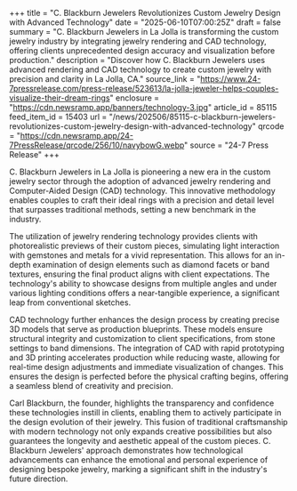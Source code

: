 +++
title = "C. Blackburn Jewelers Revolutionizes Custom Jewelry Design with Advanced Technology"
date = "2025-06-10T07:00:25Z"
draft = false
summary = "C. Blackburn Jewelers in La Jolla is transforming the custom jewelry industry by integrating jewelry rendering and CAD technology, offering clients unprecedented design accuracy and visualization before production."
description = "Discover how C. Blackburn Jewelers uses advanced rendering and CAD technology to create custom jewelry with precision and clarity in La Jolla, CA."
source_link = "https://www.24-7pressrelease.com/press-release/523613/la-jolla-jeweler-helps-couples-visualize-their-dream-rings"
enclosure = "https://cdn.newsramp.app/banners/technology-3.jpg"
article_id = 85115
feed_item_id = 15403
url = "/news/202506/85115-c-blackburn-jewelers-revolutionizes-custom-jewelry-design-with-advanced-technology"
qrcode = "https://cdn.newsramp.app/24-7PressRelease/qrcode/256/10/navybowG.webp"
source = "24-7 Press Release"
+++

<p>C. Blackburn Jewelers in La Jolla is pioneering a new era in the custom jewelry sector through the adoption of advanced jewelry rendering and Computer-Aided Design (CAD) technology. This innovative methodology enables couples to craft their ideal rings with a precision and detail level that surpasses traditional methods, setting a new benchmark in the industry.</p><p>The utilization of jewelry rendering technology provides clients with photorealistic previews of their custom pieces, simulating light interaction with gemstones and metals for a vivid representation. This allows for an in-depth examination of design elements such as diamond facets or band textures, ensuring the final product aligns with client expectations. The technology's ability to showcase designs from multiple angles and under various lighting conditions offers a near-tangible experience, a significant leap from conventional sketches.</p><p>CAD technology further enhances the design process by creating precise 3D models that serve as production blueprints. These models ensure structural integrity and customization to client specifications, from stone settings to band dimensions. The integration of CAD with rapid prototyping and 3D printing accelerates production while reducing waste, allowing for real-time design adjustments and immediate visualization of changes. This ensures the design is perfected before the physical crafting begins, offering a seamless blend of creativity and precision.</p><p>Carl Blackburn, the founder, highlights the transparency and confidence these technologies instill in clients, enabling them to actively participate in the design evolution of their jewelry. This fusion of traditional craftsmanship with modern technology not only expands creative possibilities but also guarantees the longevity and aesthetic appeal of the custom pieces. C. Blackburn Jewelers' approach demonstrates how technological advancements can enhance the emotional and personal experience of designing bespoke jewelry, marking a significant shift in the industry's future direction.</p>